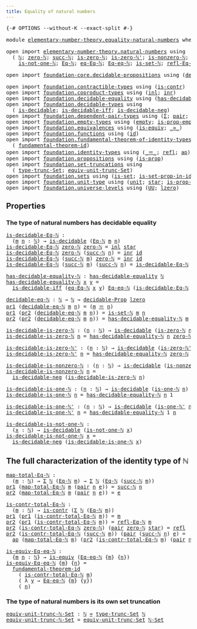 ```yaml
---
title: Equality of natural numbers
---
```


<pre class="Agda"><a id="53" class="Symbol">{-#</a> <a id="57" class="Keyword">OPTIONS</a> <a id="65" class="Pragma">--without-K</a> <a id="77" class="Pragma">--exact-split</a> <a id="91" class="Symbol">#-}</a>

<a id="96" class="Keyword">module</a> <a id="103" href="elementary-number-theory.equality-natural-numbers.html" class="Module">elementary-number-theory.equality-natural-numbers</a> <a id="153" class="Keyword">where</a>

<a id="160" class="Keyword">open</a> <a id="165" class="Keyword">import</a> <a id="172" href="elementary-number-theory.natural-numbers.html" class="Module">elementary-number-theory.natural-numbers</a> <a id="213" class="Keyword">using</a>
  <a id="221" class="Symbol">(</a> <a id="223" href="elementary-number-theory.natural-numbers.html#1548" class="Datatype">ℕ</a><a id="224" class="Symbol">;</a> <a id="226" href="elementary-number-theory.natural-numbers.html#1569" class="InductiveConstructor">zero-ℕ</a><a id="232" class="Symbol">;</a> <a id="234" href="elementary-number-theory.natural-numbers.html#1582" class="InductiveConstructor">succ-ℕ</a><a id="240" class="Symbol">;</a> <a id="242" href="elementary-number-theory.natural-numbers.html#1846" class="Function">is-zero-ℕ</a><a id="251" class="Symbol">;</a> <a id="253" href="elementary-number-theory.natural-numbers.html#1899" class="Function">is-zero-ℕ&#39;</a><a id="263" class="Symbol">;</a> <a id="265" href="elementary-number-theory.natural-numbers.html#2029" class="Function">is-nonzero-ℕ</a><a id="277" class="Symbol">;</a> <a id="279" href="elementary-number-theory.natural-numbers.html#2091" class="Function">is-one-ℕ</a><a id="287" class="Symbol">;</a> <a id="289" href="elementary-number-theory.natural-numbers.html#2137" class="Function">is-one-ℕ&#39;</a><a id="298" class="Symbol">;</a>
    <a id="304" href="elementary-number-theory.natural-numbers.html#2185" class="Function">is-not-one-ℕ</a><a id="316" class="Symbol">;</a> <a id="318" href="elementary-number-theory.natural-numbers.html#3669" class="Function">Eq-ℕ</a><a id="322" class="Symbol">;</a> <a id="324" href="elementary-number-theory.natural-numbers.html#4247" class="Function">eq-Eq-ℕ</a><a id="331" class="Symbol">;</a> <a id="333" href="elementary-number-theory.natural-numbers.html#4171" class="Function">Eq-eq-ℕ</a><a id="340" class="Symbol">;</a> <a id="342" href="elementary-number-theory.natural-numbers.html#4389" class="Function">is-set-ℕ</a><a id="350" class="Symbol">;</a> <a id="352" href="elementary-number-theory.natural-numbers.html#4080" class="Function">refl-Eq-ℕ</a><a id="361" class="Symbol">;</a> <a id="363" href="elementary-number-theory.natural-numbers.html#4505" class="Function">ℕ-Set</a><a id="368" class="Symbol">)</a>

<a id="371" class="Keyword">open</a> <a id="376" class="Keyword">import</a> <a id="383" href="foundation-core.decidable-propositions.html" class="Module">foundation-core.decidable-propositions</a> <a id="422" class="Keyword">using</a> <a id="428" class="Symbol">(</a><a id="429" href="foundation-core.decidable-propositions.html#646" class="Function">decidable-Prop</a><a id="443" class="Symbol">)</a>

<a id="446" class="Keyword">open</a> <a id="451" class="Keyword">import</a> <a id="458" href="foundation.contractible-types.html" class="Module">foundation.contractible-types</a> <a id="488" class="Keyword">using</a> <a id="494" class="Symbol">(</a><a id="495" href="foundation-core.contractible-types.html#1006" class="Function">is-contr</a><a id="503" class="Symbol">)</a>
<a id="505" class="Keyword">open</a> <a id="510" class="Keyword">import</a> <a id="517" href="foundation.coproduct-types.html" class="Module">foundation.coproduct-types</a> <a id="544" class="Keyword">using</a> <a id="550" class="Symbol">(</a><a id="551" href="foundation.coproduct-types.html#1249" class="InductiveConstructor">inl</a><a id="554" class="Symbol">;</a> <a id="556" href="foundation.coproduct-types.html#1267" class="InductiveConstructor">inr</a><a id="559" class="Symbol">)</a>
<a id="561" class="Keyword">open</a> <a id="566" class="Keyword">import</a> <a id="573" href="foundation.decidable-equality.html" class="Module">foundation.decidable-equality</a> <a id="603" class="Keyword">using</a> <a id="609" class="Symbol">(</a><a id="610" href="foundation.decidable-equality.html#1796" class="Function">has-decidable-equality</a><a id="632" class="Symbol">)</a>
<a id="634" class="Keyword">open</a> <a id="639" class="Keyword">import</a> <a id="646" href="foundation.decidable-types.html" class="Module">foundation.decidable-types</a> <a id="673" class="Keyword">using</a>
  <a id="681" class="Symbol">(</a> <a id="683" href="foundation.decidable-types.html#1915" class="Function">is-decidable</a><a id="695" class="Symbol">;</a> <a id="697" href="foundation.decidable-types.html#5041" class="Function">is-decidable-iff</a><a id="713" class="Symbol">;</a> <a id="715" href="foundation.decidable-types.html#4731" class="Function">is-decidable-neg</a><a id="731" class="Symbol">)</a>
<a id="733" class="Keyword">open</a> <a id="738" class="Keyword">import</a> <a id="745" href="foundation.dependent-pair-types.html" class="Module">foundation.dependent-pair-types</a> <a id="777" class="Keyword">using</a> <a id="783" class="Symbol">(</a><a id="784" href="foundation-core.dependent-pair-types.html#515" class="Record">Σ</a><a id="785" class="Symbol">;</a> <a id="787" href="foundation-core.dependent-pair-types.html#588" class="InductiveConstructor">pair</a><a id="791" class="Symbol">;</a> <a id="793" href="foundation-core.dependent-pair-types.html#605" class="Field">pr1</a><a id="796" class="Symbol">;</a> <a id="798" href="foundation-core.dependent-pair-types.html#617" class="Field">pr2</a><a id="801" class="Symbol">)</a>
<a id="803" class="Keyword">open</a> <a id="808" class="Keyword">import</a> <a id="815" href="foundation.empty-types.html" class="Module">foundation.empty-types</a> <a id="838" class="Keyword">using</a> <a id="844" class="Symbol">(</a><a id="845" href="foundation-core.empty-types.html#1057" class="Datatype">empty</a><a id="850" class="Symbol">;</a> <a id="852" href="foundation-core.empty-types.html#2377" class="Function">is-prop-empty</a><a id="865" class="Symbol">)</a>
<a id="867" class="Keyword">open</a> <a id="872" class="Keyword">import</a> <a id="879" href="foundation.equivalences.html" class="Module">foundation.equivalences</a> <a id="903" class="Keyword">using</a> <a id="909" class="Symbol">(</a><a id="910" href="foundation-core.equivalences.html#1556" class="Function">is-equiv</a><a id="918" class="Symbol">;</a> <a id="920" href="foundation-core.equivalences.html#1621" class="Function Operator">_≃_</a><a id="923" class="Symbol">)</a>
<a id="925" class="Keyword">open</a> <a id="930" class="Keyword">import</a> <a id="937" href="foundation.functions.html" class="Module">foundation.functions</a> <a id="958" class="Keyword">using</a> <a id="964" class="Symbol">(</a><a id="965" href="foundation-core.functions.html#322" class="Function">id</a><a id="967" class="Symbol">)</a>
<a id="969" class="Keyword">open</a> <a id="974" class="Keyword">import</a> <a id="981" href="foundation.fundamental-theorem-of-identity-types.html" class="Module">foundation.fundamental-theorem-of-identity-types</a> <a id="1030" class="Keyword">using</a>
  <a id="1038" class="Symbol">(</a> <a id="1040" href="foundation-core.fundamental-theorem-of-identity-types.html#1894" class="Function">fundamental-theorem-id</a><a id="1062" class="Symbol">)</a>
<a id="1064" class="Keyword">open</a> <a id="1069" class="Keyword">import</a> <a id="1076" href="foundation.identity-types.html" class="Module">foundation.identity-types</a> <a id="1102" class="Keyword">using</a> <a id="1108" class="Symbol">(</a><a id="1109" href="foundation-core.identity-types.html#1865" class="Function Operator">_＝_</a><a id="1112" class="Symbol">;</a> <a id="1114" href="foundation-core.identity-types.html#1820" class="InductiveConstructor">refl</a><a id="1118" class="Symbol">;</a> <a id="1120" href="foundation-core.identity-types.html#4003" class="Function">ap</a><a id="1122" class="Symbol">)</a>
<a id="1124" class="Keyword">open</a> <a id="1129" class="Keyword">import</a> <a id="1136" href="foundation.propositions.html" class="Module">foundation.propositions</a> <a id="1160" class="Keyword">using</a> <a id="1166" class="Symbol">(</a><a id="1167" href="foundation-core.propositions.html#1309" class="Function">is-prop</a><a id="1174" class="Symbol">)</a>
<a id="1176" class="Keyword">open</a> <a id="1181" class="Keyword">import</a> <a id="1188" href="foundation.set-truncations.html" class="Module">foundation.set-truncations</a> <a id="1215" class="Keyword">using</a>
  <a id="1223" class="Symbol">(</a> <a id="1225" href="foundation.set-truncations.html#4010" class="Function">type-trunc-Set</a><a id="1239" class="Symbol">;</a> <a id="1241" href="foundation.set-truncations.html#14197" class="Function">equiv-unit-trunc-Set</a><a id="1261" class="Symbol">)</a>
<a id="1263" class="Keyword">open</a> <a id="1268" class="Keyword">import</a> <a id="1275" href="foundation.sets.html" class="Module">foundation.sets</a> <a id="1291" class="Keyword">using</a> <a id="1297" class="Symbol">(</a><a id="1298" href="foundation-core.sets.html#1113" class="Function">is-set</a><a id="1304" class="Symbol">;</a> <a id="1306" href="foundation-core.sets.html#2789" class="Function">is-set-prop-in-id</a><a id="1323" class="Symbol">;</a> <a id="1325" href="foundation-core.sets.html#1190" class="Function">UU-Set</a><a id="1331" class="Symbol">)</a>
<a id="1333" class="Keyword">open</a> <a id="1338" class="Keyword">import</a> <a id="1345" href="foundation.unit-type.html" class="Module">foundation.unit-type</a> <a id="1366" class="Keyword">using</a> <a id="1372" class="Symbol">(</a><a id="1373" href="foundation.unit-type.html#1084" class="Datatype">unit</a><a id="1377" class="Symbol">;</a> <a id="1379" href="foundation.unit-type.html#1108" class="InductiveConstructor">star</a><a id="1383" class="Symbol">;</a> <a id="1385" href="foundation.unit-type.html#2898" class="Function">is-prop-unit</a><a id="1397" class="Symbol">)</a>
<a id="1399" class="Keyword">open</a> <a id="1404" class="Keyword">import</a> <a id="1411" href="foundation.universe-levels.html" class="Module">foundation.universe-levels</a> <a id="1438" class="Keyword">using</a> <a id="1444" class="Symbol">(</a><a id="1445" href="foundation-core.universe-levels.html#235" class="Primitive">UU</a><a id="1447" class="Symbol">;</a> <a id="1449" href="Agda.Primitive.html#764" class="Primitive">lzero</a><a id="1454" class="Symbol">)</a>
</pre>
## Properties

### The type of natural numbers has decidable equality

<pre class="Agda"><a id="is-decidable-Eq-ℕ"></a><a id="1540" href="elementary-number-theory.equality-natural-numbers.html#1540" class="Function">is-decidable-Eq-ℕ</a> <a id="1558" class="Symbol">:</a>
  <a id="1562" class="Symbol">(</a><a id="1563" href="elementary-number-theory.equality-natural-numbers.html#1563" class="Bound">m</a> <a id="1565" href="elementary-number-theory.equality-natural-numbers.html#1565" class="Bound">n</a> <a id="1567" class="Symbol">:</a> <a id="1569" href="elementary-number-theory.natural-numbers.html#1548" class="Datatype">ℕ</a><a id="1570" class="Symbol">)</a> <a id="1572" class="Symbol">→</a> <a id="1574" href="foundation.decidable-types.html#1915" class="Function">is-decidable</a> <a id="1587" class="Symbol">(</a><a id="1588" href="elementary-number-theory.natural-numbers.html#3669" class="Function">Eq-ℕ</a> <a id="1593" href="elementary-number-theory.equality-natural-numbers.html#1563" class="Bound">m</a> <a id="1595" href="elementary-number-theory.equality-natural-numbers.html#1565" class="Bound">n</a><a id="1596" class="Symbol">)</a>
<a id="1598" href="elementary-number-theory.equality-natural-numbers.html#1540" class="Function">is-decidable-Eq-ℕ</a> <a id="1616" href="elementary-number-theory.natural-numbers.html#1569" class="InductiveConstructor">zero-ℕ</a> <a id="1623" href="elementary-number-theory.natural-numbers.html#1569" class="InductiveConstructor">zero-ℕ</a> <a id="1630" class="Symbol">=</a> <a id="1632" href="foundation.coproduct-types.html#1249" class="InductiveConstructor">inl</a> <a id="1636" href="foundation.unit-type.html#1108" class="InductiveConstructor">star</a>
<a id="1641" href="elementary-number-theory.equality-natural-numbers.html#1540" class="Function">is-decidable-Eq-ℕ</a> <a id="1659" href="elementary-number-theory.natural-numbers.html#1569" class="InductiveConstructor">zero-ℕ</a> <a id="1666" class="Symbol">(</a><a id="1667" href="elementary-number-theory.natural-numbers.html#1582" class="InductiveConstructor">succ-ℕ</a> <a id="1674" href="elementary-number-theory.equality-natural-numbers.html#1674" class="Bound">n</a><a id="1675" class="Symbol">)</a> <a id="1677" class="Symbol">=</a> <a id="1679" href="foundation.coproduct-types.html#1267" class="InductiveConstructor">inr</a> <a id="1683" href="foundation-core.functions.html#322" class="Function">id</a>
<a id="1686" href="elementary-number-theory.equality-natural-numbers.html#1540" class="Function">is-decidable-Eq-ℕ</a> <a id="1704" class="Symbol">(</a><a id="1705" href="elementary-number-theory.natural-numbers.html#1582" class="InductiveConstructor">succ-ℕ</a> <a id="1712" href="elementary-number-theory.equality-natural-numbers.html#1712" class="Bound">m</a><a id="1713" class="Symbol">)</a> <a id="1715" href="elementary-number-theory.natural-numbers.html#1569" class="InductiveConstructor">zero-ℕ</a> <a id="1722" class="Symbol">=</a> <a id="1724" href="foundation.coproduct-types.html#1267" class="InductiveConstructor">inr</a> <a id="1728" href="foundation-core.functions.html#322" class="Function">id</a>
<a id="1731" href="elementary-number-theory.equality-natural-numbers.html#1540" class="Function">is-decidable-Eq-ℕ</a> <a id="1749" class="Symbol">(</a><a id="1750" href="elementary-number-theory.natural-numbers.html#1582" class="InductiveConstructor">succ-ℕ</a> <a id="1757" href="elementary-number-theory.equality-natural-numbers.html#1757" class="Bound">m</a><a id="1758" class="Symbol">)</a> <a id="1760" class="Symbol">(</a><a id="1761" href="elementary-number-theory.natural-numbers.html#1582" class="InductiveConstructor">succ-ℕ</a> <a id="1768" href="elementary-number-theory.equality-natural-numbers.html#1768" class="Bound">n</a><a id="1769" class="Symbol">)</a> <a id="1771" class="Symbol">=</a> <a id="1773" href="elementary-number-theory.equality-natural-numbers.html#1540" class="Function">is-decidable-Eq-ℕ</a> <a id="1791" href="elementary-number-theory.equality-natural-numbers.html#1757" class="Bound">m</a> <a id="1793" href="elementary-number-theory.equality-natural-numbers.html#1768" class="Bound">n</a>

<a id="has-decidable-equality-ℕ"></a><a id="1796" href="elementary-number-theory.equality-natural-numbers.html#1796" class="Function">has-decidable-equality-ℕ</a> <a id="1821" class="Symbol">:</a> <a id="1823" href="foundation.decidable-equality.html#1796" class="Function">has-decidable-equality</a> <a id="1846" href="elementary-number-theory.natural-numbers.html#1548" class="Datatype">ℕ</a>
<a id="1848" href="elementary-number-theory.equality-natural-numbers.html#1796" class="Function">has-decidable-equality-ℕ</a> <a id="1873" href="elementary-number-theory.equality-natural-numbers.html#1873" class="Bound">x</a> <a id="1875" href="elementary-number-theory.equality-natural-numbers.html#1875" class="Bound">y</a> <a id="1877" class="Symbol">=</a>
  <a id="1881" href="foundation.decidable-types.html#5041" class="Function">is-decidable-iff</a> <a id="1898" class="Symbol">(</a><a id="1899" href="elementary-number-theory.natural-numbers.html#4247" class="Function">eq-Eq-ℕ</a> <a id="1907" href="elementary-number-theory.equality-natural-numbers.html#1873" class="Bound">x</a> <a id="1909" href="elementary-number-theory.equality-natural-numbers.html#1875" class="Bound">y</a><a id="1910" class="Symbol">)</a> <a id="1912" href="elementary-number-theory.natural-numbers.html#4171" class="Function">Eq-eq-ℕ</a> <a id="1920" class="Symbol">(</a><a id="1921" href="elementary-number-theory.equality-natural-numbers.html#1540" class="Function">is-decidable-Eq-ℕ</a> <a id="1939" href="elementary-number-theory.equality-natural-numbers.html#1873" class="Bound">x</a> <a id="1941" href="elementary-number-theory.equality-natural-numbers.html#1875" class="Bound">y</a><a id="1942" class="Symbol">)</a>

<a id="decidable-eq-ℕ"></a><a id="1945" href="elementary-number-theory.equality-natural-numbers.html#1945" class="Function">decidable-eq-ℕ</a> <a id="1960" class="Symbol">:</a> <a id="1962" href="elementary-number-theory.natural-numbers.html#1548" class="Datatype">ℕ</a> <a id="1964" class="Symbol">→</a> <a id="1966" href="elementary-number-theory.natural-numbers.html#1548" class="Datatype">ℕ</a> <a id="1968" class="Symbol">→</a> <a id="1970" href="foundation-core.decidable-propositions.html#646" class="Function">decidable-Prop</a> <a id="1985" href="Agda.Primitive.html#764" class="Primitive">lzero</a>
<a id="1991" href="foundation-core.dependent-pair-types.html#605" class="Field">pr1</a> <a id="1995" class="Symbol">(</a><a id="1996" href="elementary-number-theory.equality-natural-numbers.html#1945" class="Function">decidable-eq-ℕ</a> <a id="2011" href="elementary-number-theory.equality-natural-numbers.html#2011" class="Bound">m</a> <a id="2013" href="elementary-number-theory.equality-natural-numbers.html#2013" class="Bound">n</a><a id="2014" class="Symbol">)</a> <a id="2016" class="Symbol">=</a> <a id="2018" class="Symbol">(</a><a id="2019" href="elementary-number-theory.equality-natural-numbers.html#2011" class="Bound">m</a> <a id="2021" href="foundation-core.identity-types.html#1865" class="Function Operator">＝</a> <a id="2023" href="elementary-number-theory.equality-natural-numbers.html#2013" class="Bound">n</a><a id="2024" class="Symbol">)</a>
<a id="2026" href="foundation-core.dependent-pair-types.html#605" class="Field">pr1</a> <a id="2030" class="Symbol">(</a><a id="2031" href="foundation-core.dependent-pair-types.html#617" class="Field">pr2</a> <a id="2035" class="Symbol">(</a><a id="2036" href="elementary-number-theory.equality-natural-numbers.html#1945" class="Function">decidable-eq-ℕ</a> <a id="2051" href="elementary-number-theory.equality-natural-numbers.html#2051" class="Bound">m</a> <a id="2053" href="elementary-number-theory.equality-natural-numbers.html#2053" class="Bound">n</a><a id="2054" class="Symbol">))</a> <a id="2057" class="Symbol">=</a> <a id="2059" href="elementary-number-theory.natural-numbers.html#4389" class="Function">is-set-ℕ</a> <a id="2068" href="elementary-number-theory.equality-natural-numbers.html#2051" class="Bound">m</a> <a id="2070" href="elementary-number-theory.equality-natural-numbers.html#2053" class="Bound">n</a>
<a id="2072" href="foundation-core.dependent-pair-types.html#617" class="Field">pr2</a> <a id="2076" class="Symbol">(</a><a id="2077" href="foundation-core.dependent-pair-types.html#617" class="Field">pr2</a> <a id="2081" class="Symbol">(</a><a id="2082" href="elementary-number-theory.equality-natural-numbers.html#1945" class="Function">decidable-eq-ℕ</a> <a id="2097" href="elementary-number-theory.equality-natural-numbers.html#2097" class="Bound">m</a> <a id="2099" href="elementary-number-theory.equality-natural-numbers.html#2099" class="Bound">n</a><a id="2100" class="Symbol">))</a> <a id="2103" class="Symbol">=</a> <a id="2105" href="elementary-number-theory.equality-natural-numbers.html#1796" class="Function">has-decidable-equality-ℕ</a> <a id="2130" href="elementary-number-theory.equality-natural-numbers.html#2097" class="Bound">m</a> <a id="2132" href="elementary-number-theory.equality-natural-numbers.html#2099" class="Bound">n</a>

<a id="is-decidable-is-zero-ℕ"></a><a id="2135" href="elementary-number-theory.equality-natural-numbers.html#2135" class="Function">is-decidable-is-zero-ℕ</a> <a id="2158" class="Symbol">:</a> <a id="2160" class="Symbol">(</a><a id="2161" href="elementary-number-theory.equality-natural-numbers.html#2161" class="Bound">n</a> <a id="2163" class="Symbol">:</a> <a id="2165" href="elementary-number-theory.natural-numbers.html#1548" class="Datatype">ℕ</a><a id="2166" class="Symbol">)</a> <a id="2168" class="Symbol">→</a> <a id="2170" href="foundation.decidable-types.html#1915" class="Function">is-decidable</a> <a id="2183" class="Symbol">(</a><a id="2184" href="elementary-number-theory.natural-numbers.html#1846" class="Function">is-zero-ℕ</a> <a id="2194" href="elementary-number-theory.equality-natural-numbers.html#2161" class="Bound">n</a><a id="2195" class="Symbol">)</a>
<a id="2197" href="elementary-number-theory.equality-natural-numbers.html#2135" class="Function">is-decidable-is-zero-ℕ</a> <a id="2220" href="elementary-number-theory.equality-natural-numbers.html#2220" class="Bound">n</a> <a id="2222" class="Symbol">=</a> <a id="2224" href="elementary-number-theory.equality-natural-numbers.html#1796" class="Function">has-decidable-equality-ℕ</a> <a id="2249" href="elementary-number-theory.equality-natural-numbers.html#2220" class="Bound">n</a> <a id="2251" href="elementary-number-theory.natural-numbers.html#1569" class="InductiveConstructor">zero-ℕ</a>

<a id="is-decidable-is-zero-ℕ&#39;"></a><a id="2259" href="elementary-number-theory.equality-natural-numbers.html#2259" class="Function">is-decidable-is-zero-ℕ&#39;</a> <a id="2283" class="Symbol">:</a> <a id="2285" class="Symbol">(</a><a id="2286" href="elementary-number-theory.equality-natural-numbers.html#2286" class="Bound">n</a> <a id="2288" class="Symbol">:</a> <a id="2290" href="elementary-number-theory.natural-numbers.html#1548" class="Datatype">ℕ</a><a id="2291" class="Symbol">)</a> <a id="2293" class="Symbol">→</a> <a id="2295" href="foundation.decidable-types.html#1915" class="Function">is-decidable</a> <a id="2308" class="Symbol">(</a><a id="2309" href="elementary-number-theory.natural-numbers.html#1899" class="Function">is-zero-ℕ&#39;</a> <a id="2320" href="elementary-number-theory.equality-natural-numbers.html#2286" class="Bound">n</a><a id="2321" class="Symbol">)</a>
<a id="2323" href="elementary-number-theory.equality-natural-numbers.html#2259" class="Function">is-decidable-is-zero-ℕ&#39;</a> <a id="2347" href="elementary-number-theory.equality-natural-numbers.html#2347" class="Bound">n</a> <a id="2349" class="Symbol">=</a> <a id="2351" href="elementary-number-theory.equality-natural-numbers.html#1796" class="Function">has-decidable-equality-ℕ</a> <a id="2376" href="elementary-number-theory.natural-numbers.html#1569" class="InductiveConstructor">zero-ℕ</a> <a id="2383" href="elementary-number-theory.equality-natural-numbers.html#2347" class="Bound">n</a>

<a id="is-decidable-is-nonzero-ℕ"></a><a id="2386" href="elementary-number-theory.equality-natural-numbers.html#2386" class="Function">is-decidable-is-nonzero-ℕ</a> <a id="2412" class="Symbol">:</a> <a id="2414" class="Symbol">(</a><a id="2415" href="elementary-number-theory.equality-natural-numbers.html#2415" class="Bound">n</a> <a id="2417" class="Symbol">:</a> <a id="2419" href="elementary-number-theory.natural-numbers.html#1548" class="Datatype">ℕ</a><a id="2420" class="Symbol">)</a> <a id="2422" class="Symbol">→</a> <a id="2424" href="foundation.decidable-types.html#1915" class="Function">is-decidable</a> <a id="2437" class="Symbol">(</a><a id="2438" href="elementary-number-theory.natural-numbers.html#2029" class="Function">is-nonzero-ℕ</a> <a id="2451" href="elementary-number-theory.equality-natural-numbers.html#2415" class="Bound">n</a><a id="2452" class="Symbol">)</a>
<a id="2454" href="elementary-number-theory.equality-natural-numbers.html#2386" class="Function">is-decidable-is-nonzero-ℕ</a> <a id="2480" href="elementary-number-theory.equality-natural-numbers.html#2480" class="Bound">n</a> <a id="2482" class="Symbol">=</a>
  <a id="2486" href="foundation.decidable-types.html#4731" class="Function">is-decidable-neg</a> <a id="2503" class="Symbol">(</a><a id="2504" href="elementary-number-theory.equality-natural-numbers.html#2135" class="Function">is-decidable-is-zero-ℕ</a> <a id="2527" href="elementary-number-theory.equality-natural-numbers.html#2480" class="Bound">n</a><a id="2528" class="Symbol">)</a>

<a id="is-decidable-is-one-ℕ"></a><a id="2531" href="elementary-number-theory.equality-natural-numbers.html#2531" class="Function">is-decidable-is-one-ℕ</a> <a id="2553" class="Symbol">:</a> <a id="2555" class="Symbol">(</a><a id="2556" href="elementary-number-theory.equality-natural-numbers.html#2556" class="Bound">n</a> <a id="2558" class="Symbol">:</a> <a id="2560" href="elementary-number-theory.natural-numbers.html#1548" class="Datatype">ℕ</a><a id="2561" class="Symbol">)</a> <a id="2563" class="Symbol">→</a> <a id="2565" href="foundation.decidable-types.html#1915" class="Function">is-decidable</a> <a id="2578" class="Symbol">(</a><a id="2579" href="elementary-number-theory.natural-numbers.html#2091" class="Function">is-one-ℕ</a> <a id="2588" href="elementary-number-theory.equality-natural-numbers.html#2556" class="Bound">n</a><a id="2589" class="Symbol">)</a>
<a id="2591" href="elementary-number-theory.equality-natural-numbers.html#2531" class="Function">is-decidable-is-one-ℕ</a> <a id="2613" href="elementary-number-theory.equality-natural-numbers.html#2613" class="Bound">n</a> <a id="2615" class="Symbol">=</a> <a id="2617" href="elementary-number-theory.equality-natural-numbers.html#1796" class="Function">has-decidable-equality-ℕ</a> <a id="2642" href="elementary-number-theory.equality-natural-numbers.html#2613" class="Bound">n</a> <a id="2644" class="Number">1</a>

<a id="is-decidable-is-one-ℕ&#39;"></a><a id="2647" href="elementary-number-theory.equality-natural-numbers.html#2647" class="Function">is-decidable-is-one-ℕ&#39;</a> <a id="2670" class="Symbol">:</a> <a id="2672" class="Symbol">(</a><a id="2673" href="elementary-number-theory.equality-natural-numbers.html#2673" class="Bound">n</a> <a id="2675" class="Symbol">:</a> <a id="2677" href="elementary-number-theory.natural-numbers.html#1548" class="Datatype">ℕ</a><a id="2678" class="Symbol">)</a> <a id="2680" class="Symbol">→</a> <a id="2682" href="foundation.decidable-types.html#1915" class="Function">is-decidable</a> <a id="2695" class="Symbol">(</a><a id="2696" href="elementary-number-theory.natural-numbers.html#2137" class="Function">is-one-ℕ&#39;</a> <a id="2706" href="elementary-number-theory.equality-natural-numbers.html#2673" class="Bound">n</a><a id="2707" class="Symbol">)</a>
<a id="2709" href="elementary-number-theory.equality-natural-numbers.html#2647" class="Function">is-decidable-is-one-ℕ&#39;</a> <a id="2732" href="elementary-number-theory.equality-natural-numbers.html#2732" class="Bound">n</a> <a id="2734" class="Symbol">=</a> <a id="2736" href="elementary-number-theory.equality-natural-numbers.html#1796" class="Function">has-decidable-equality-ℕ</a> <a id="2761" class="Number">1</a> <a id="2763" href="elementary-number-theory.equality-natural-numbers.html#2732" class="Bound">n</a>

<a id="is-decidable-is-not-one-ℕ"></a><a id="2766" href="elementary-number-theory.equality-natural-numbers.html#2766" class="Function">is-decidable-is-not-one-ℕ</a> <a id="2792" class="Symbol">:</a>
  <a id="2796" class="Symbol">(</a><a id="2797" href="elementary-number-theory.equality-natural-numbers.html#2797" class="Bound">x</a> <a id="2799" class="Symbol">:</a> <a id="2801" href="elementary-number-theory.natural-numbers.html#1548" class="Datatype">ℕ</a><a id="2802" class="Symbol">)</a> <a id="2804" class="Symbol">→</a> <a id="2806" href="foundation.decidable-types.html#1915" class="Function">is-decidable</a> <a id="2819" class="Symbol">(</a><a id="2820" href="elementary-number-theory.natural-numbers.html#2185" class="Function">is-not-one-ℕ</a> <a id="2833" href="elementary-number-theory.equality-natural-numbers.html#2797" class="Bound">x</a><a id="2834" class="Symbol">)</a>
<a id="2836" href="elementary-number-theory.equality-natural-numbers.html#2766" class="Function">is-decidable-is-not-one-ℕ</a> <a id="2862" href="elementary-number-theory.equality-natural-numbers.html#2862" class="Bound">x</a> <a id="2864" class="Symbol">=</a>
  <a id="2868" href="foundation.decidable-types.html#4731" class="Function">is-decidable-neg</a> <a id="2885" class="Symbol">(</a><a id="2886" href="elementary-number-theory.equality-natural-numbers.html#2531" class="Function">is-decidable-is-one-ℕ</a> <a id="2908" href="elementary-number-theory.equality-natural-numbers.html#2862" class="Bound">x</a><a id="2909" class="Symbol">)</a>
</pre>
## The full characterization of the identity type of ℕ

<pre class="Agda"><a id="map-total-Eq-ℕ"></a><a id="2980" href="elementary-number-theory.equality-natural-numbers.html#2980" class="Function">map-total-Eq-ℕ</a> <a id="2995" class="Symbol">:</a>
  <a id="2999" class="Symbol">(</a><a id="3000" href="elementary-number-theory.equality-natural-numbers.html#3000" class="Bound">m</a> <a id="3002" class="Symbol">:</a> <a id="3004" href="elementary-number-theory.natural-numbers.html#1548" class="Datatype">ℕ</a><a id="3005" class="Symbol">)</a> <a id="3007" class="Symbol">→</a> <a id="3009" href="foundation-core.dependent-pair-types.html#515" class="Record">Σ</a> <a id="3011" href="elementary-number-theory.natural-numbers.html#1548" class="Datatype">ℕ</a> <a id="3013" class="Symbol">(</a><a id="3014" href="elementary-number-theory.natural-numbers.html#3669" class="Function">Eq-ℕ</a> <a id="3019" href="elementary-number-theory.equality-natural-numbers.html#3000" class="Bound">m</a><a id="3020" class="Symbol">)</a> <a id="3022" class="Symbol">→</a> <a id="3024" href="foundation-core.dependent-pair-types.html#515" class="Record">Σ</a> <a id="3026" href="elementary-number-theory.natural-numbers.html#1548" class="Datatype">ℕ</a> <a id="3028" class="Symbol">(</a><a id="3029" href="elementary-number-theory.natural-numbers.html#3669" class="Function">Eq-ℕ</a> <a id="3034" class="Symbol">(</a><a id="3035" href="elementary-number-theory.natural-numbers.html#1582" class="InductiveConstructor">succ-ℕ</a> <a id="3042" href="elementary-number-theory.equality-natural-numbers.html#3000" class="Bound">m</a><a id="3043" class="Symbol">))</a>
<a id="3046" href="foundation-core.dependent-pair-types.html#605" class="Field">pr1</a> <a id="3050" class="Symbol">(</a><a id="3051" href="elementary-number-theory.equality-natural-numbers.html#2980" class="Function">map-total-Eq-ℕ</a> <a id="3066" href="elementary-number-theory.equality-natural-numbers.html#3066" class="Bound">m</a> <a id="3068" class="Symbol">(</a><a id="3069" href="foundation-core.dependent-pair-types.html#588" class="InductiveConstructor">pair</a> <a id="3074" href="elementary-number-theory.equality-natural-numbers.html#3074" class="Bound">n</a> <a id="3076" href="elementary-number-theory.equality-natural-numbers.html#3076" class="Bound">e</a><a id="3077" class="Symbol">))</a> <a id="3080" class="Symbol">=</a> <a id="3082" href="elementary-number-theory.natural-numbers.html#1582" class="InductiveConstructor">succ-ℕ</a> <a id="3089" href="elementary-number-theory.equality-natural-numbers.html#3074" class="Bound">n</a>
<a id="3091" href="foundation-core.dependent-pair-types.html#617" class="Field">pr2</a> <a id="3095" class="Symbol">(</a><a id="3096" href="elementary-number-theory.equality-natural-numbers.html#2980" class="Function">map-total-Eq-ℕ</a> <a id="3111" href="elementary-number-theory.equality-natural-numbers.html#3111" class="Bound">m</a> <a id="3113" class="Symbol">(</a><a id="3114" href="foundation-core.dependent-pair-types.html#588" class="InductiveConstructor">pair</a> <a id="3119" href="elementary-number-theory.equality-natural-numbers.html#3119" class="Bound">n</a> <a id="3121" href="elementary-number-theory.equality-natural-numbers.html#3121" class="Bound">e</a><a id="3122" class="Symbol">))</a> <a id="3125" class="Symbol">=</a> <a id="3127" href="elementary-number-theory.equality-natural-numbers.html#3121" class="Bound">e</a>

<a id="is-contr-total-Eq-ℕ"></a><a id="3130" href="elementary-number-theory.equality-natural-numbers.html#3130" class="Function">is-contr-total-Eq-ℕ</a> <a id="3150" class="Symbol">:</a>
  <a id="3154" class="Symbol">(</a><a id="3155" href="elementary-number-theory.equality-natural-numbers.html#3155" class="Bound">m</a> <a id="3157" class="Symbol">:</a> <a id="3159" href="elementary-number-theory.natural-numbers.html#1548" class="Datatype">ℕ</a><a id="3160" class="Symbol">)</a> <a id="3162" class="Symbol">→</a> <a id="3164" href="foundation-core.contractible-types.html#1006" class="Function">is-contr</a> <a id="3173" class="Symbol">(</a><a id="3174" href="foundation-core.dependent-pair-types.html#515" class="Record">Σ</a> <a id="3176" href="elementary-number-theory.natural-numbers.html#1548" class="Datatype">ℕ</a> <a id="3178" class="Symbol">(</a><a id="3179" href="elementary-number-theory.natural-numbers.html#3669" class="Function">Eq-ℕ</a> <a id="3184" href="elementary-number-theory.equality-natural-numbers.html#3155" class="Bound">m</a><a id="3185" class="Symbol">))</a>
<a id="3188" href="foundation-core.dependent-pair-types.html#605" class="Field">pr1</a> <a id="3192" class="Symbol">(</a><a id="3193" href="foundation-core.dependent-pair-types.html#605" class="Field">pr1</a> <a id="3197" class="Symbol">(</a><a id="3198" href="elementary-number-theory.equality-natural-numbers.html#3130" class="Function">is-contr-total-Eq-ℕ</a> <a id="3218" href="elementary-number-theory.equality-natural-numbers.html#3218" class="Bound">m</a><a id="3219" class="Symbol">))</a> <a id="3222" class="Symbol">=</a> <a id="3224" href="elementary-number-theory.equality-natural-numbers.html#3218" class="Bound">m</a>
<a id="3226" href="foundation-core.dependent-pair-types.html#617" class="Field">pr2</a> <a id="3230" class="Symbol">(</a><a id="3231" href="foundation-core.dependent-pair-types.html#605" class="Field">pr1</a> <a id="3235" class="Symbol">(</a><a id="3236" href="elementary-number-theory.equality-natural-numbers.html#3130" class="Function">is-contr-total-Eq-ℕ</a> <a id="3256" href="elementary-number-theory.equality-natural-numbers.html#3256" class="Bound">m</a><a id="3257" class="Symbol">))</a> <a id="3260" class="Symbol">=</a> <a id="3262" href="elementary-number-theory.natural-numbers.html#4080" class="Function">refl-Eq-ℕ</a> <a id="3272" href="elementary-number-theory.equality-natural-numbers.html#3256" class="Bound">m</a>
<a id="3274" href="foundation-core.dependent-pair-types.html#617" class="Field">pr2</a> <a id="3278" class="Symbol">(</a><a id="3279" href="elementary-number-theory.equality-natural-numbers.html#3130" class="Function">is-contr-total-Eq-ℕ</a> <a id="3299" href="elementary-number-theory.natural-numbers.html#1569" class="InductiveConstructor">zero-ℕ</a><a id="3305" class="Symbol">)</a> <a id="3307" class="Symbol">(</a><a id="3308" href="foundation-core.dependent-pair-types.html#588" class="InductiveConstructor">pair</a> <a id="3313" href="elementary-number-theory.natural-numbers.html#1569" class="InductiveConstructor">zero-ℕ</a> <a id="3320" href="foundation.unit-type.html#1108" class="InductiveConstructor">star</a><a id="3324" class="Symbol">)</a> <a id="3326" class="Symbol">=</a> <a id="3328" href="foundation-core.identity-types.html#1820" class="InductiveConstructor">refl</a>
<a id="3333" href="foundation-core.dependent-pair-types.html#617" class="Field">pr2</a> <a id="3337" class="Symbol">(</a><a id="3338" href="elementary-number-theory.equality-natural-numbers.html#3130" class="Function">is-contr-total-Eq-ℕ</a> <a id="3358" class="Symbol">(</a><a id="3359" href="elementary-number-theory.natural-numbers.html#1582" class="InductiveConstructor">succ-ℕ</a> <a id="3366" href="elementary-number-theory.equality-natural-numbers.html#3366" class="Bound">m</a><a id="3367" class="Symbol">))</a> <a id="3370" class="Symbol">(</a><a id="3371" href="foundation-core.dependent-pair-types.html#588" class="InductiveConstructor">pair</a> <a id="3376" class="Symbol">(</a><a id="3377" href="elementary-number-theory.natural-numbers.html#1582" class="InductiveConstructor">succ-ℕ</a> <a id="3384" href="elementary-number-theory.equality-natural-numbers.html#3384" class="Bound">n</a><a id="3385" class="Symbol">)</a> <a id="3387" href="elementary-number-theory.equality-natural-numbers.html#3387" class="Bound">e</a><a id="3388" class="Symbol">)</a> <a id="3390" class="Symbol">=</a>
  <a id="3394" href="foundation-core.identity-types.html#4003" class="Function">ap</a> <a id="3397" class="Symbol">(</a><a id="3398" href="elementary-number-theory.equality-natural-numbers.html#2980" class="Function">map-total-Eq-ℕ</a> <a id="3413" href="elementary-number-theory.equality-natural-numbers.html#3366" class="Bound">m</a><a id="3414" class="Symbol">)</a> <a id="3416" class="Symbol">(</a><a id="3417" href="foundation-core.dependent-pair-types.html#617" class="Field">pr2</a> <a id="3421" class="Symbol">(</a><a id="3422" href="elementary-number-theory.equality-natural-numbers.html#3130" class="Function">is-contr-total-Eq-ℕ</a> <a id="3442" href="elementary-number-theory.equality-natural-numbers.html#3366" class="Bound">m</a><a id="3443" class="Symbol">)</a> <a id="3445" class="Symbol">(</a><a id="3446" href="foundation-core.dependent-pair-types.html#588" class="InductiveConstructor">pair</a> <a id="3451" href="elementary-number-theory.equality-natural-numbers.html#3384" class="Bound">n</a> <a id="3453" href="elementary-number-theory.equality-natural-numbers.html#3387" class="Bound">e</a><a id="3454" class="Symbol">))</a>

<a id="is-equiv-Eq-eq-ℕ"></a><a id="3458" href="elementary-number-theory.equality-natural-numbers.html#3458" class="Function">is-equiv-Eq-eq-ℕ</a> <a id="3475" class="Symbol">:</a>
  <a id="3479" class="Symbol">{</a><a id="3480" href="elementary-number-theory.equality-natural-numbers.html#3480" class="Bound">m</a> <a id="3482" href="elementary-number-theory.equality-natural-numbers.html#3482" class="Bound">n</a> <a id="3484" class="Symbol">:</a> <a id="3486" href="elementary-number-theory.natural-numbers.html#1548" class="Datatype">ℕ</a><a id="3487" class="Symbol">}</a> <a id="3489" class="Symbol">→</a> <a id="3491" href="foundation-core.equivalences.html#1556" class="Function">is-equiv</a> <a id="3500" class="Symbol">(</a><a id="3501" href="elementary-number-theory.natural-numbers.html#4171" class="Function">Eq-eq-ℕ</a> <a id="3509" class="Symbol">{</a><a id="3510" href="elementary-number-theory.equality-natural-numbers.html#3480" class="Bound">m</a><a id="3511" class="Symbol">}</a> <a id="3513" class="Symbol">{</a><a id="3514" href="elementary-number-theory.equality-natural-numbers.html#3482" class="Bound">n</a><a id="3515" class="Symbol">})</a>
<a id="3518" href="elementary-number-theory.equality-natural-numbers.html#3458" class="Function">is-equiv-Eq-eq-ℕ</a> <a id="3535" class="Symbol">{</a><a id="3536" href="elementary-number-theory.equality-natural-numbers.html#3536" class="Bound">m</a><a id="3537" class="Symbol">}</a> <a id="3539" class="Symbol">{</a><a id="3540" href="elementary-number-theory.equality-natural-numbers.html#3540" class="Bound">n</a><a id="3541" class="Symbol">}</a> <a id="3543" class="Symbol">=</a>
  <a id="3547" href="foundation-core.fundamental-theorem-of-identity-types.html#1894" class="Function">fundamental-theorem-id</a> 
    <a id="3575" class="Symbol">(</a> <a id="3577" href="elementary-number-theory.equality-natural-numbers.html#3130" class="Function">is-contr-total-Eq-ℕ</a> <a id="3597" href="elementary-number-theory.equality-natural-numbers.html#3536" class="Bound">m</a><a id="3598" class="Symbol">)</a>
    <a id="3604" class="Symbol">(</a> <a id="3606" class="Symbol">λ</a> <a id="3608" href="elementary-number-theory.equality-natural-numbers.html#3608" class="Bound">y</a> <a id="3610" class="Symbol">→</a> <a id="3612" href="elementary-number-theory.natural-numbers.html#4171" class="Function">Eq-eq-ℕ</a> <a id="3620" class="Symbol">{</a><a id="3621" href="elementary-number-theory.equality-natural-numbers.html#3536" class="Bound">m</a><a id="3622" class="Symbol">}</a> <a id="3624" class="Symbol">{</a><a id="3625" href="elementary-number-theory.equality-natural-numbers.html#3608" class="Bound">y</a><a id="3626" class="Symbol">})</a>
    <a id="3633" class="Symbol">(</a> <a id="3635" href="elementary-number-theory.equality-natural-numbers.html#3540" class="Bound">n</a><a id="3636" class="Symbol">)</a>
</pre>
### The type of natural numbers is its own set truncation

<pre class="Agda"><a id="equiv-unit-trunc-ℕ-Set"></a><a id="3710" href="elementary-number-theory.equality-natural-numbers.html#3710" class="Function">equiv-unit-trunc-ℕ-Set</a> <a id="3733" class="Symbol">:</a> <a id="3735" href="elementary-number-theory.natural-numbers.html#1548" class="Datatype">ℕ</a> <a id="3737" href="foundation-core.equivalences.html#1621" class="Function Operator">≃</a> <a id="3739" href="foundation.set-truncations.html#4010" class="Function">type-trunc-Set</a> <a id="3754" href="elementary-number-theory.natural-numbers.html#1548" class="Datatype">ℕ</a>
<a id="3756" href="elementary-number-theory.equality-natural-numbers.html#3710" class="Function">equiv-unit-trunc-ℕ-Set</a> <a id="3779" class="Symbol">=</a> <a id="3781" href="foundation.set-truncations.html#14197" class="Function">equiv-unit-trunc-Set</a> <a id="3802" href="elementary-number-theory.natural-numbers.html#4505" class="Function">ℕ-Set</a>
</pre>